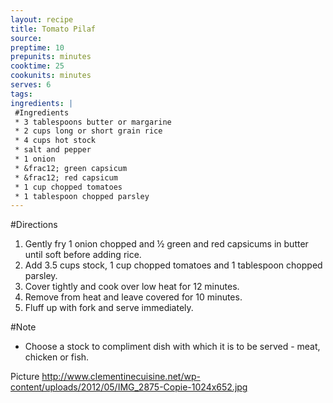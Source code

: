 ```yaml
---
layout: recipe
title: Tomato Pilaf
source: 
preptime: 10
prepunits: minutes
cooktime: 25
cookunits: minutes
serves: 6
tags: 
ingredients: |
 #Ingredients
 * 3 tablespoons butter or margarine
 * 2 cups long or short grain rice
 * 4 cups hot stock
 * salt and pepper
 * 1 onion
 * &frac12; green capsicum
 * &frac12; red capsicum
 * 1 cup chopped tomatoes
 * 1 tablespoon chopped parsley
---
```

#Directions
1. Gently fry 1 onion chopped and &frac12; green and red capsicums in butter until soft before adding rice.
2. Add 3.5 cups stock, 1 cup chopped tomatoes and 1 tablespoon chopped parsley.
3. Cover tightly and cook over low heat for 12 minutes.
4. Remove from heat and leave covered for 10 minutes.
5. Fluff up with fork and serve immediately. 

#Note
* Choose a stock to compliment dish with which it is to be served - meat, chicken or fish.

Picture
http://www.clementinecuisine.net/wp-content/uploads/2012/05/IMG_2875-Copie-1024x652.jpg